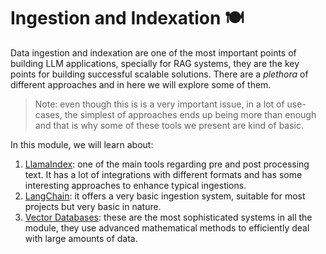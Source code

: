 # Ingestion and Indexation 🍽️


Data ingestion and indexation are one of the most important points of building LLM applications, specially for RAG systems, they are the key points for building successful scalable solutions. There are a _plethora_ of different approaches and in here we will explore some of them. 

> Note: even though this is is a very important issue, in a lot of use-cases, the simplest of approaches ends up being more than enough and that is why some of these tools we present are kind of basic.

In this module, we will learn about:

1. [LlamaIndex](01-LlamaIndex.md): one of the main tools regarding pre and post processing text. It has a lot of integrations with different formats and has some interesting approaches to enhance typical ingestions.
2. [LangChain](02-LangChain-ingestion.md): it offers a very basic ingestion system, suitable for most projects but very basic in nature.
3. [Vector Databases](03-VectorStores.md): these are the most sophisticated systems in all the module, they use advanced mathematical methods to efficiently deal with large amounts of data.
